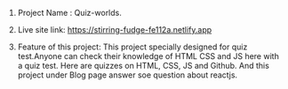 1. Project Name : Quiz-worlds.

2. Live site link: https://stirring-fudge-fe112a.netlify.app

3. Feature of this project:
   This project specially designed for quiz test.Anyone can check their knowledge of HTML CSS and JS here with a quiz test.
   Here are quizzes on HTML, CSS, JS and Github. And this project under Blog page answer soe question about reactjs.
